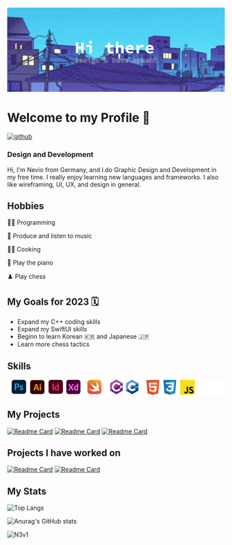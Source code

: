 <!--Banner-->
![Banner](Profile_Banner.png)

<!--Summary:
  - Introduction
  - Experiences
  - Skills
  - Example Projects
  - hobbies
  - study goals
  - ...
-->

# **Welcome to my Profile** 👋
[<img src='https://cdn.jsdelivr.net/npm/simple-icons@3.0.1/icons/github.svg' alt='github' height='40'>](https://github.com/N3V1) 

### Design and Development

Hi, I'm Nevio from Germany, and I do Graphic Design and Development in my free time. I really enjoy learning new languages and frameworks. 
I also like wireframing, UI, UX, and design in general.

## Hobbies
👨‍💻 Programming 

🎵 Produce and listen to music 

👨‍🍳 Cooking 

🎹 Play the piano

♟️ Play chess

## My Goals for 2023 🗓️
- Expand my C++ coding skills
- Expand my SwiftUI skills
- Beginn to learn Korean 🇰🇷 and Japanese 🇯🇵
- Learn more chess tactics

## Skills
![sklillset](skillset.png)


<!--Projects-->
## My Projects
[![Readme Card](https://github-readme-stats.vercel.app/api/pin/?username=N3v1&repo=Calculator&theme=shades-of-purple)](https://github.com/N3v1/Calculator)
[![Readme Card](https://github-readme-stats.vercel.app/api/pin/?username=N3v1&repo=Apple-Calculator-Rebuild&theme=shades-of-purple)](https://github.com/N3v1/Apple-Calculator-Rebuild)
[![Readme Card](https://github-readme-stats.vercel.app/api/pin/?username=N3v1&repo=To-Do-App&theme=shades-of-purple)](https://github.com/N3v1/To-Do-App)

## Projects I have worked on
[![Readme Card](https://github-readme-stats.vercel.app/api/pin/?username=N3v1&repo=Contribute-To-This-Project&theme=shades-of-purple)](https://github.com/N3v1/Contribute-To-This-Project)
[![Readme Card](https://github-readme-stats.vercel.app/api/pin/?username=N3v1&repo=ChessApp_V2&theme=shades-of-purple)](https://github.com/N3v1/ChessApp_V2)

## My Stats
<!--![Overall](http://github-profile-summary-cards.vercel.app/api/cards/profile-details?username=N3v1&theme=shades-of-purple)-->

<!--Top Languages-->
![Top Langs](https://github-readme-stats.vercel.app/api/top-langs/?username=N3v1&layout=compact&theme=shades-of-purple)

<!--Github Stats-->
![Anurag's GitHub stats](https://github-readme-stats.vercel.app/api?username=N3v1&show_icons=true&theme=shades-of-purple)

<!--Streak-->
<p><img center="left" src="https://github-readme-streak-stats.herokuapp.com/?user=N3v1&theme=shades-of-purple" alt="N3v1" /></p>
